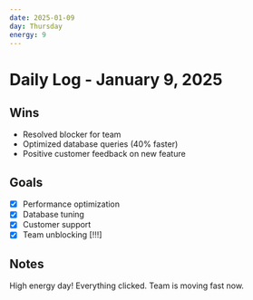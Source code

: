```yaml
---
date: 2025-01-09
day: Thursday
energy: 9
---
```


# Daily Log - January 9, 2025

## Wins

- Resolved blocker for team
- Optimized database queries (40% faster)
- Positive customer feedback on new feature

## Goals

- [x] Performance optimization
- [x] Database tuning
- [x] Customer support
- [x] Team unblocking [!!!]

## Notes

High energy day! Everything clicked. Team is moving fast now.
